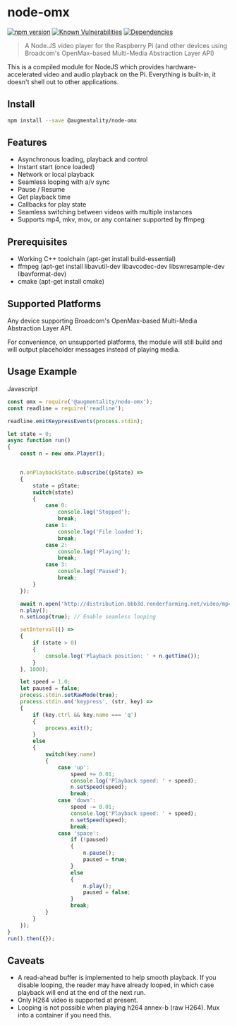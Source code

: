 # node-omx

[![npm version](https://badge.fury.io/js/%40augmentality%2Fnode-omx.svg)](https://badge.fury.io/js/%40caspertech%2Fnode-omx)
[![Known Vulnerabilities](https://snyk.io/test/npm/@augmentality/node-omx/badge.svg)](https://snyk.io/test/npm/@augmentality/node-omx)
[![Dependencies](https://david-dm.org/Augmentality/node-omx.svg)](https://david-dm.org/Augmentality/node-omx.svg)

> A Node.JS video player for the Raspberry Pi (and other devices using Broadcom's OpenMax-based Multi-Media Abstraction Layer API)

This is a compiled module for NodeJS which provides hardware-accelerated video and audio playback on the Pi. Everything is built-in, it doesn't shell out to other applications.

## Install

```bash
npm install --save @augmentality/node-omx
```

## Features

* Asynchronous loading, playback and control
* Instant start (once loaded)
* Network or local playback
* Seamless looping with a/v sync
* Pause / Resume
* Get playback time
* Callbacks for play state
* Seamless switching between videos with multiple instances
* Supports mp4, mkv, mov, or any container supported by ffmpeg

## Prerequisites

* Working C++ toolchain (apt-get install build-essential)
* ffmpeg (apt-get install libavutil-dev libavcodec-dev libswresample-dev libavformat-dev)
* cmake (apt-get install cmake)

## Supported Platforms

Any device supporting Broadcom's OpenMax-based Multi-Media Abstraction Layer API. 

For convenience, on unsupported platforms, the module will still build and will output placeholder messages instead of playing media.

## Usage Example

Javascript

```javascript
const omx = require('@augmentality/node-omx');
const readline = require('readline');

readline.emitKeypressEvents(process.stdin);

let state = 0;
async function run()
{
    const n = new omx.Player();


    n.onPlaybackState.subscribe((pState) =>
    {
        state = pState;
        switch(state)
        {
            case 0:
                console.log('Stopped');
                break;
            case 1:
                console.log('File loaded');
                break;
            case 2:
                console.log('Playing');
                break;
            case 3:
                console.log('Paused');
                break;
        }
    });

    await n.open('http://distribution.bbb3d.renderfarming.net/video/mp4/bbb_sunflower_1080p_30fps_normal.mp4');
    n.play();
    n.setLoop(true); // Enable seamless looping

    setInterval(() =>
    {
        if (state > 0)
        {
            console.log('Playback position: ' + n.getTime());
        }
    }, 1000);

    let speed = 1.0;
    let paused = false;
    process.stdin.setRawMode(true);
    process.stdin.on('keypress', (str, key) =>
    {
        if (key.ctrl && key.name === 'q')
        {
            process.exit();
        }
        else
        {
            switch(key.name)
            {
                case 'up':
                    speed += 0.01;
                    console.log('Playback speed: ' + speed);
                    n.setSpeed(speed);
                    break;
                case 'down':
                    speed -= 0.01;
                    console.log('Playback speed: ' + speed);
                    n.setSpeed(speed);
                    break;
                case 'space':
                    if (!paused)
                    {
                        n.pause();
                        paused = true;
                    }
                    else
                    {
                        n.play();
                        paused = false;
                    }
                    break;
            }
        }
    });
}
run().then({});
```

## Caveats

* A read-ahead buffer is implemented to help smooth playback. If you disable looping, the reader may have already looped, in which case playback will end at the end of the next run.
* Only H264 video is supported at present.
* Looping is not possible when playing h264 annex-b (raw H264). Mux into a container if you need this.
